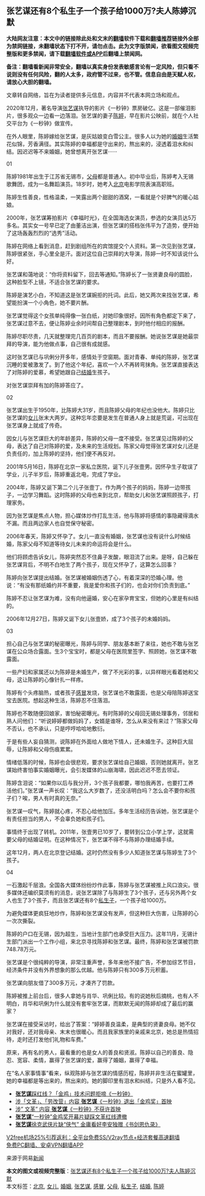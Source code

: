  <h2>张艺谋还有8个私生子一个孩子给1000万?夫人陈婷沉默</h2> <p class="notice"><b>大陆网友注意：本文中的链接除此处和文末的<a href="https://github.com/bannedbook/fanqiang" >翻墙</a>软件下载和<a href="https://github.com/killgcd/justmysocks/blob/master/README.md">翻墙推荐</a>链接外全部为禁网链接，未翻墙状态下打不开，请勿点击。此为文字版禁闻，欲看图文视频完整版和更多禁闻，请下载<a href="https://github.com/bannedbook/fanqiang">翻墙软件或APP</a>后翻墙上禁闻网。</p><p>备注：翻墙看新闻非常安全，翻墙以真实身份发表敏感言论有一定风险，但只看不说则没有任何风险，翻的人太多，政府管不过来，也不管。信息自由是天赋人权，请放心大胆的翻墙。</b></p>  <div class="entry"> <p>文章转自网络，旨在为读者提供多元信息，内容并不代表本网立场和观点。</p> <p>2020年12月，著名导演<a href="https://www.bannedbook.org/bnews/tag/%e5%bc%a0%e8%89%ba%e8%b0%8b/" class="st_tag internal_tag" rel="tag" title="标签 张艺谋 下的日志">张艺谋</a>执导的影片《一秒钟》票房破亿。这是一部催泪影片，很多观众一边看一边落泪。张艺谋的妻子<a href="https://www.bannedbook.org/bnews/tag/%e9%99%88%e5%a9%b7/" class="st_tag internal_tag" rel="tag" title="标签 陈婷 下的日志">陈婷</a>，早在影片公映前，就在个人社交平台为《一秒钟》做宣传。</p> <p>在外人眼里，陈婷嫁给张艺谋，是灰姑娘变白雪公主。很多人以为她的<a href="https://www.bannedbook.org/bnews/tag/%e5%a9%9a%e5%a7%bb/" class="st_tag internal_tag" rel="tag" title="标签 婚姻 下的日志">婚姻</a>生活繁花似锦，芳香满径。其实陈婷的幸福都是守出来的，熬出来的，浸透着泪水和纠结。因迟迟等不来婚姻，她曾想离开张艺谋······</p> <p>01</p> <p>陈婷1981年出生于江苏省无锡市，<a href="https://www.bannedbook.org/bnews/tag/%e7%88%b6%e6%af%8d/" class="st_tag internal_tag" rel="tag" title="标签 父母 下的日志">父母</a>都是普通人。初中毕业后，陈婷考入无锡歌舞团，成为一名舞蹈演员。18岁时，她考入<a href="https://www.bannedbook.org/bnews/tag/%e5%8c%97%e4%ba%ac/" class="st_tag internal_tag" rel="tag" title="标签 北京 下的日志">北京</a>电影学院表演高职班。</p> <p>陈婷生性善良，性格温柔，一笑露出两个甜甜的酒窝，一看就是个好脾气的暖心姑娘。</p> <p>2000年，张艺谋筹拍影片《幸福时光》，在全国海选女演员，参选的女演员达5万多名。其实女一号早已定了由董洁出演，但张艺谋的搭档张伟平为了造势，便开始了这场轰轰烈烈的“选秀”活动。</p> <p>陈婷在网络上看到消息，赶到剧组所在的宾馆提交个人资料。第一次见到张艺谋，陈婷很紧张，手心里全是汗。面对这位自己崇拜的大导演，陈婷一时不知该说什么好。</p> <p>张艺谋和蔼地说：“你将资料留下，回去等通知。”陈婷长了一张贤妻良母的圆脸，这种脸型不上镜，不适合张艺谋的要求。</p> <p>陈婷是演艺小白，不知道这是张艺谋婉拒的托词。此后，她又两次来找张艺谋，希望能扮演一个小角色，她不要片酬。</p> <p>张艺谋觉得这个女孩单纯得像一张白纸，对她印象很好。因所有角色都定下来了，张艺谋过意不去，便让陈婷业余时间帮自己整理剧本，到时他付相应的报酬。</p>  <p>陈婷尽职尽责，几天就整理完几百页的剧本，而且不要报酬。她说张艺谋是她最崇拜的导演，能为他做点事，自己很有成就感。</p> <p>这时张艺谋已与巩俐分开多年，感情处于空窗期。面对青春、单纯的陈婷，张艺谋沉睡的爱被激发了。到了他这个年纪，喜欢一个人不再转弯抹角。张艺谋直接表达了对陈婷的爱慕，希望她跟自己<a href="https://www.bannedbook.org/bnews/tag/%e7%bb%93%e5%a9%9a/" class="st_tag internal_tag" rel="tag" title="标签 结婚 下的日志">结婚</a>生孩子。</p> <p>对张艺谋崇拜有加的陈婷答应了。</p> <p>02</p> <p>张艺谋出生于1950年，比陈婷大31岁，而且陈婷父母的年纪也没他大。陈婷只比张艺谋的<a href="https://www.bannedbook.org/bnews/tag/%e5%a5%b3%e5%84%bf/" class="st_tag internal_tag" rel="tag" title="标签 女儿 下的日志">女儿</a>张末大两岁。这种忘年恋要是发生在普通人身上就是荒诞，可出现在张艺谋身上就成了传奇。</p> <p>因女儿与张艺谋巨大的年龄差异，陈婷的父母一度不接受。张艺谋见过陈婷的父母，表达了自己对陈婷的爱，及未来的生活规划。陈家父母觉得张艺谋对女儿还是负责任的，加上陈婷的坚持，他们便不再反对。</p> <p>2001年5月16日，陈婷在北京一家私立医院，诞下儿子张壹男。因怀孕生子耽误了学业，儿子半岁后，陈婷重返北电，完成了学业。</p> <p>2004年，陈婷又诞下第二个儿子张壹丁。作为两个孩子的妈妈，陈婷一边带孩子，一边学习舞蹈。这时陈婷的父母也来到北京，帮助女儿和张艺谋照顾孩子，打理家务。</p> <p>因为张艺谋是焦点人物，担心媒体炒作打乱生活，他与陈婷将感情的事隐藏得滴水不漏。而且两边家人也自觉保守秘密。</p> <p>2006年春天，陈婷又怀孕了。女儿一直没有婚姻，张艺谋也没有说什么时候结婚，陈家父母不知道等待女儿未来的命运将会是什么。</p> <p>他们将顾虑告诉女儿，陈婷突然忍不住鼻子发酸，眼泪流了出来。是呀，自己躲在张艺谋背后，不明不白地生了两个孩子，现在又怀孕了，这算怎么回事？</p>  <p>陈婷向张艺谋提出结婚。张艺谋被婚姻伤透了心，有着深深的恐婚心理。他说：“有没有那纸婚约并不重要，我是爱你和孩子们的，也会对你们负责到底。”</p> <p>陈婷不忍让张艺谋为难，没有向他逼婚，安心在家孕育宝宝，但她的心里是有纠结的。</p> <p>2006年12月27日，陈婷又诞下女儿张壹娇，成了3个孩子的未婚妈妈。</p> <p>03</p> <p>担心自己与张艺谋的秘密曝光，陈婷与同学、朋友基本断了来往，她也不敢与张艺谋在公众场合露面。生3个宝宝时，都是父母在医院里签字、照顾她，张艺谋不敢露面。</p> <p>一些产妇和家属还以为陈婷是未婚生产，做了不光彩的事，以异样眼光看着她和父母，这让陈婷的心像针扎一样疼。</p> <p>陈婷有个头疼脑热，或者孩子<a href="https://www.bannedbook.org/bnews/tag/%E6%84%9F%E5%86%92/" class="st_tag internal_tag" rel="tag" title="标签 感冒 下的日志">感冒</a>发烧，张艺谋也不敢露面，也是父母陪陈婷送宝宝去医院。想起这种生活，陈婷忍不住落泪。</p> <p>陈婷也不敢随便回娘家，害怕秘密曝光。有时陈婷的父母回无锡处理事务，邻居和熟人问他们：“听说婷婷都做妈妈了，女婿是谁呀，怎么从来没有来过？”陈家父母不否认，也不承认，只是哼哼哈哈地敷衍。</p> <p>于是有些人妄自猜测，说陈婷在外面给人做地下情人，还未婚生子。这种巨大屈辱，让陈婷和父母伤痕累累。</p> <p>情绪低落的时候，陈婷也会很悲观，要求张艺谋给自己婚姻，否则她就离开。张艺谋始终害怕事实婚姻曝光，会引发媒体的山崩海啸，因此迟迟不愿去领证。</p> <p>陈婷含泪说：“如果你以后与我分开，3个孩子我都要，哪怕我再苦，也要打工养活他们。”张艺谋一声长叹：“我这么大岁数了，还没活明白吗？怎么会不要你和孩子们？唉，男人有时真的无奈。”</p>  <p>张艺谋一叹气，陈婷就心疼，不忍心给他加压。多年生活经历告诉她，张艺谋是个有责任担当的男人，不会辜负她和孩子们。</p> <p>事情终于出现了转机。2011年，张壹男已10岁了，要转到公立小学上学，这就需要父母的结婚证明。在这种情况下，张艺谋不得不与陈婷办理结婚手续。</p> <p>这年12月，两人在北京登记结婚。这时仍然没有多少人知道张艺谋与陈婷生了3个孩子。</p> <p>04</p> <p>一石激起千层浪。全国各大媒体纷纷炒作此事，陈婷与张艺谋被推上风口浪尖。很多媒体还编织莫须有的消息，说张艺谋除了与陈婷生了3个孩子，还与另外两个女人也生了3个孩子，而且张艺谋还有8个<a href="https://www.bannedbook.org/bnews/tag/%e7%a7%81%e7%94%9f%e5%ad%90/" class="st_tag internal_tag" rel="tag" title="标签 私生子 下的日志">私生子</a>，一个孩子给1000万。</p> <p>为避免媒体更疯狂地炒作，陈婷和张艺谋没有发声，但这种巨大伤害，让陈婷的心一次次撕裂。</p> <p>陈婷的户口在无锡，因为超生，当地计生部门也承受巨大压力。这年11月，无锡计生部门派出一个工作小组，来北京寻找陈婷和张艺谋。最终，陈婷和张艺谋被罚款748.78万元。</p> <p>张艺谋是个很纯粹的导演，非常注重声誉，多年来他不接广告，不参加综艺节目，经济条件并没有外界想象的那么优越。他与陈婷只有300多万元积蓄。</p> <p>张艺谋向朋友借了300多万元，才凑齐了罚款。</p> <p>陈婷被推上前台后，很多人拿她与肖华、巩俐比较。有的说她秋后摘桃，也有人不明白，肖华和巩俐为什么就没有套牢张艺谋，而默默无闻的陈婷却成了最后的赢家？</p> <p>张艺谋在接受采访时，给出了答案：“婷婷善良温柔，是典型的贤妻良母。她不仅对我好，还对我母亲、末末也很暖心。而且我家族里的亲戚来北京，她总是热情招待，走时还打发他们礼物和车费。”</p>  <p>原来，再有名的男人，最看重的也是女人的善良和贤淑。陈婷以自己的善良、隐忍、宽容、柔情，赢得了张艺谋的爱，赢得了婚姻，赢得了幸福。</p> <p>在“名人家事情事”看来，纵观陈婷与张艺谋的情感历程，陈婷并非生活在蜜罐里，她的幸福都是等出来的，熬出来的。她的脚印里有泪水和纠结，只是外人看不见。</p> <ul class='op-related-articles' title='相关阅读'> <li><a href='https://www.bannedbook.org/bnews/comments/20201126/1437281.html' target='_blank'><b>张艺谋</b>踩红线？「金鸡」技术问题拒啼《一秒钟》</a></li> <li><a href='https://www.bannedbook.org/bnews/headline/20201125/1436886.html' target='_blank'>涉「文革」、「劳改营」内容 <b>张艺谋</b>《一秒钟》退出「金鸡奖」首映</a></li> <li><a href='https://www.bannedbook.org/bnews/headline/20201125/1436866.html' target='_blank'>涉” 文革” 内容 <b>张艺谋</b>《一秒钟》不获许首映</a></li> <li><a href='https://www.bannedbook.org/bnews/headline/20201124/1436346.html' target='_blank'><b>张艺谋</b>“一秒钟”金鸡奖开幕片疑踩文革红线遭撤</a></li> <li><a href='https://www.bannedbook.org/bnews/comments/20200826/1386172.html' target='_blank'><b>张艺谋</b>徐克武侠片缺“侠气” 金庸看好李安独赠《书剑恩仇录》</a></li> </ul> <p class="texttj"> <a href="https://www.bannedbook.org/forum23/topic22702.html" target="_blank">V2free机场25%引荐返利：全平台免费SS/V2ray节点+经济套餐高速翻墙</a><br/> <a href="https://github.com/bannedbook/fanqiang/wiki/%E7%A6%81%E9%97%BB%E7%BD%91%E5%AE%89%E5%8D%93%E7%BF%BB%E5%A2%99%E6%96%B0%E9%97%BBAPP" target="_blank">免费PC翻墙、安卓VPN翻墙APP</a></p><p>来源于网易<span class='wp_keywordlink_affiliate'><a href="https://www.bannedbook.org/" title="新闻">新闻</a></span></p><a name='sharetosocial'></a>       <div><b>本文的图文或视频完整版</b>：<a href='https://www.bannedbook.org/bnews/baitai/20201205/1442413.html'>张艺谋还有8个私生子一个孩子给1000万?夫人陈婷沉默</a></div>  </div><!--END ENTRY--> <div class="postfooter"> <div>本文标签：<a href="https://www.bannedbook.org/bnews/tag/%e5%8c%97%e4%ba%ac/" rel="tag">北京</a>, <a href="https://www.bannedbook.org/bnews/tag/%e5%a5%b3%e5%84%bf/" rel="tag">女儿</a>, <a href="https://www.bannedbook.org/bnews/tag/%e5%a9%9a%e5%a7%bb/" rel="tag">婚姻</a>, <a href="https://www.bannedbook.org/bnews/tag/%e5%bc%a0%e8%89%ba%e8%b0%8b/" rel="tag">张艺谋</a>, <a href="https://www.bannedbook.org/bnews/tag/%E6%84%9F%E5%86%92/" rel="tag">感冒</a>, <a href="https://www.bannedbook.org/bnews/tag/%e7%88%b6%e6%af%8d/" rel="tag">父母</a>, <a href="https://www.bannedbook.org/bnews/tag/%e7%a7%81%e7%94%9f%e5%ad%90/" rel="tag">私生子</a>, <a href="https://www.bannedbook.org/bnews/tag/%e7%bb%93%e5%a9%9a/" rel="tag">结婚</a>, <a href="https://www.bannedbook.org/bnews/tag/%e9%99%88%e5%a9%b7/" rel="tag">陈婷</a></div>  </div><!--END POSTFOOTER--> 